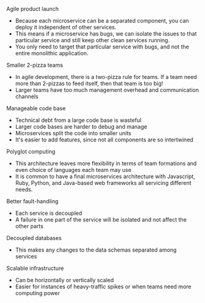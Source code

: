Agile product launch
* Because each microservice can be a separated component, you can deploy it independent of other services.
*  This means if a microservice has bugs, we can isolate the issues to that particular service and still keep other clean services running.
* You only need to target that particular service with bugs, and not the entire monolithic application.

Smaller 2-pizza teams
* In agile development, there is a two-pizza rule for teams. If a team need more than 2-pizzas to feed itself, then that team is too big!
* Larger teams have too much management overhead and communication channels

Manageable code base
* Technical debt from a large code base is wasteful
* Larger code bases are harder to debug and manage
* Microservices split the code into smaller units
* It's easier to add features, since not all components are so intertwined

Polyglot computing
* This architecture leaves more flexibility in terms of team formations and even choice of languages each team may use
* It is common to have a final microservices architecture with Javascript, Ruby, Python, and Java-based web frameworks all servicing different needs.

Better fault-handling
* Each service is decoupled
* A failure in one part of the service will be isolated and not affect the other parts

Decoupled databases
* This makes any changes to the data schemas separated among services

Scalable infrastructure
* Can be horizontally or vertically scaled
* Easier for instances of heavy-traffic spikes or when teams need more computing power
